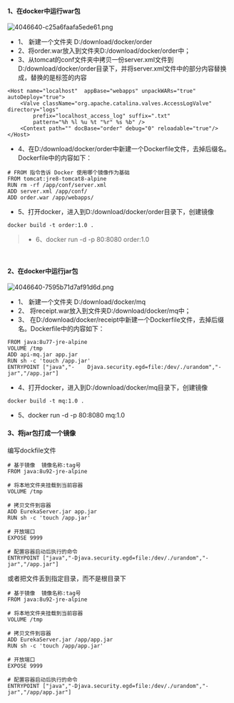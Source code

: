 #### 1、在docker中运行war包
![4046640-c25a6faafa5ede61.png](https://upload-images.jianshu.io/upload_images/4046640-2120c9f851b1b29a.png?imageMogr2/auto-orient/strip%7CimageView2/2/w/1240)

- 1、 新建一个文件夹 D:/download/docker/order
- 2、将order.war放入到文件夹D:/download/docker/order中；
- 3、从tomcat的conf文件夹中拷贝一份server.xml文件到D:/download/docker/order目录下，并将server.xml文件中的部分内容替换成，替换的是<Host>标签的内容

```
<Host name="localhost"  appBase="webapps" unpackWARs="true" autoDeploy="true">
    <Valve className="org.apache.catalina.valves.AccessLogValve" directory="logs"
        prefix="localhost_access_log" suffix=".txt"
        pattern="%h %l %u %t "%r" %s %b" />
    <Context path="" docBase="order" debug="0" reloadable="true"/>
</Host>
```

- 4、在D:/download/docker/order中新建一个Dockerfile文件，去掉后缀名。Dockerfile中的内容如下：

```
# FROM 指令告诉 Docker 使用哪个镜像作为基础
FROM tomcat:jre8-tomcat8-alpine   
RUN rm -rf /app/conf/server.xml
ADD server.xml /app/conf/
ADD order.war /app/webapps/
```

- 5、打开docker，进入到D:/download/docker/order目录下，创建镜像
```
docker build -t order:1.0 . 
```
>- 6、docker run -d -p 80:8080 order:1.0

<br/>

#### 2、在docker中运行jar包
![4046640-7595b71d7af91d6d.png](https://upload-images.jianshu.io/upload_images/4046640-804e742b84495168.png?imageMogr2/auto-orient/strip%7CimageView2/2/w/1240)

- 1、 新建一个文件夹 D:/download/docker/mq
- 2、 将receipt.war放入到文件夹D:/download/docker/mq中；
- 3、 在D:/download/docker/receipt中新建一个Dockerfile文件，去掉后缀名。Dockerfile中的内容如下：

```
FROM java:8u77-jre-alpine
VOLUME /tmp
ADD api-mq.jar app.jar
RUN sh -c 'touch /app.jar'
ENTRYPOINT ["java","-    Djava.security.egd=file:/dev/./urandom","-jar","/app.jar"]
```

- 4、打开docker，进入到D:/download/docker/mq目录下，创建镜像

```
docker build -t mq:1.0 . 
```

- 5、docker run -d -p 80:8080 mq:1.0

#### 3、将jar包打成一个镜像
编写dockfile文件

```
# 基于镜像  镜像名称:tag号
FROM java:8u92-jre-alpine

# 将本地文件夹挂载到当前容器
VOLUME /tmp

# 拷贝文件到容器
ADD EurekaServer.jar app.jar
RUN sh -c 'touch /app.jar'

# 开放端口
EXPOSE 9999

# 配置容器启动后执行的命令
ENTRYPOINT ["java","-Djava.security.egd=file:/dev/./urandom","-jar","/app.jar"]
```

或者把文件丢到指定目录，而不是根目录下

```
# 基于镜像  镜像名称:tag号
FROM java:8u92-jre-alpine

# 将本地文件夹挂载到当前容器
VOLUME /tmp

# 拷贝文件到容器
ADD EurekaServer.jar /app/app.jar
RUN sh -c 'touch /app/app.jar'

# 开放端口
EXPOSE 9999

# 配置容器启动后执行的命令
ENTRYPOINT ["java","-Djava.security.egd=file:/dev/./urandom","-jar","/app/app.jar"]
```